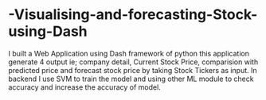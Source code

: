 # -Visualising-and-forecasting-Stock-using-Dash
I built a Web Application using Dash framework of python this application generate 4 output ie; company detail, Current Stock Price, comparision with predicted price and forecast stock price by taking Stock Tickers as input. In backend I use SVM to train the model and using other ML module to check accuracy and increase the accuracy of model.
